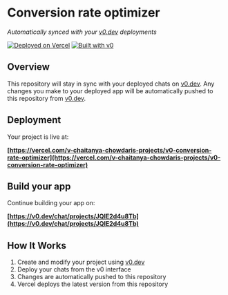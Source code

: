 # Conversion rate optimizer

*Automatically synced with your [v0.dev](https://v0.dev) deployments*

[![Deployed on Vercel](https://img.shields.io/badge/Deployed%20on-Vercel-black?style=for-the-badge&logo=vercel)](https://vercel.com/v-chaitanya-chowdaris-projects/v0-conversion-rate-optimizer)
[![Built with v0](https://img.shields.io/badge/Built%20with-v0.dev-black?style=for-the-badge)](https://v0.dev/chat/projects/JQlE2d4u8Tb)

## Overview

This repository will stay in sync with your deployed chats on [v0.dev](https://v0.dev).
Any changes you make to your deployed app will be automatically pushed to this repository from [v0.dev](https://v0.dev).

## Deployment

Your project is live at:

**[https://vercel.com/v-chaitanya-chowdaris-projects/v0-conversion-rate-optimizer](https://vercel.com/v-chaitanya-chowdaris-projects/v0-conversion-rate-optimizer)**

## Build your app

Continue building your app on:

**[https://v0.dev/chat/projects/JQlE2d4u8Tb](https://v0.dev/chat/projects/JQlE2d4u8Tb)**

## How It Works

1. Create and modify your project using [v0.dev](https://v0.dev)
2. Deploy your chats from the v0 interface
3. Changes are automatically pushed to this repository
4. Vercel deploys the latest version from this repository